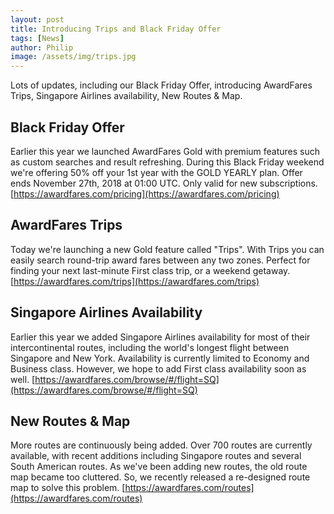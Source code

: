 ```yaml
---
layout: post
title: Introducing Trips and Black Friday Offer
tags: [News]
author: Philip
image: /assets/img/trips.jpg
---
```


Lots of updates, including our Black Friday Offer, introducing AwardFares Trips, Singapore Airlines availability, New Routes & Map.

## Black Friday Offer
Earlier this year we launched AwardFares Gold with premium features such as custom searches and result refreshing. During this Black Friday weekend we're offering 50% off your 1st year with the GOLD YEARLY plan. Offer ends November 27th, 2018 at 01:00 UTC. Only valid for new subscriptions.
[https://awardfares.com/pricing](https://awardfares.com/pricing)

## AwardFares Trips
Today we're launching a new Gold feature called "Trips". With Trips you can easily search round-trip award fares between any two zones. Perfect for finding your next last-minute First class trip, or a weekend getaway.
[https://awardfares.com/trips](https://awardfares.com/trips)

## Singapore Airlines Availability
Earlier this year we added Singapore Airlines availability for most of their intercontinental routes, including the world's longest flight between Singapore and New York. Availability is currently limited to Economy and Business class. However, we hope to add First class availability soon as well.
[https://awardfares.com/browse/#/flight=SQ](https://awardfares.com/browse/#/flight=SQ)

## New Routes & Map
More routes are continuously being added. Over 700 routes are currently available, with recent additions including Singapore routes and several South American routes. As we've been adding new routes, the old route map became too cluttered. So, we recently released a re-designed route map to solve this problem.
[https://awardfares.com/routes](https://awardfares.com/routes)
